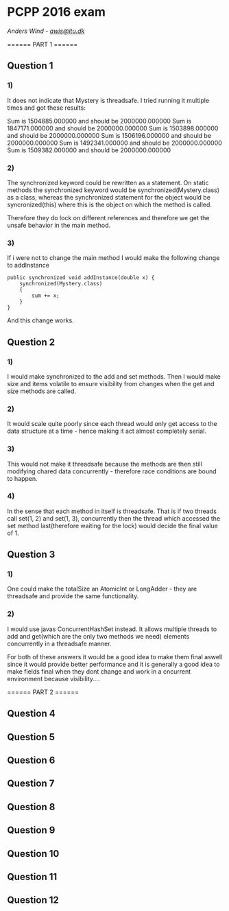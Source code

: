 # PCPP 2016 exam
*Anders Wind - awis@itu.dk*

====== PART 1 ======

## Question 1
### 1)
It does not indicate that Mystery is threadsafe. I tried running it multiple times and got these results:

Sum is 1504885.000000 and should be 2000000.000000
Sum is 1847171.000000 and should be 2000000.000000
Sum is 1503898.000000 and should be 2000000.000000
Sum is 1506196.000000 and should be 2000000.000000
Sum is 1492341.000000 and should be 2000000.000000
Sum is 1509382.000000 and should be 2000000.000000

### 2)
The synchronized keyword could be rewritten as a statement.
On static methods the synchronized keyword would be synchronized(Mystery.class) as a class, whereas the synchronized statement for the object would be syncronized(this) where this is the object on which the method is called.

Therefore they do lock on different references and therefore we get the unsafe behavior in the main method.

### 3)
If i were not to change the main method I would make the following change to addInstance

    public synchronized void addInstance(double x) {
        synchronized(Mystery.class)
        {
            sum += x;
        }
    }

And this change works.

## Question 2
### 1)
I would make synchronized to the add and set methods. Then I would make size and items volatile to ensure visibility from changes when the get and size methods are called.

### 2)
It would scale quite poorly since each thread would only get access to the data structure at a time - hence making it act almost completely serial.

### 3)
This would not make it threadsafe because the methods are then still modifying chared data concurrently - therefore race conditions are bound to happen. 

### 4)
In the sense that each method in itself is threadsafe. That is if two threads call set(1, 2) and set(1, 3), concurrently then the thread which accessed the set method last(therefore waiting for the lock) would decide the final value of 1.

## Question 3 

### 1)
One could make the totalSize an AtomicInt or LongAdder - they are threadsafe and provide the same functionality. 

### 2)
I would use javas ConcurrentHashSet instead. It allows multiple threads to add and get(which are the only two methods we need) elements concurrently in a threadsafe manner.

For both of these answers it would be a good idea to make them final aswell since it would provide better performance and it is generally a good idea to make fields final when they dont change and work in a cncurrent environment because visibility....


====== PART 2 ======

## Question 4


## Question 5


## Question 6


## Question 7


## Question 8


## Question 9


## Question 10


## Question 11


## Question 12


